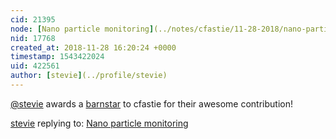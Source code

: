 ```yaml
---
cid: 21395
node: [Nano particle monitoring](../notes/cfastie/11-28-2018/nano-particle-monitoring)
nid: 17768
created_at: 2018-11-28 16:20:24 +0000
timestamp: 1543422024
uid: 422561
author: [stevie](../profile/stevie)
---
```


[@stevie](/profile/stevie) awards a <a href="//publiclab.org/wiki/barnstars">barnstar</a> to cfastie for their awesome contribution!

[stevie](../profile/stevie) replying to: [Nano particle monitoring](../notes/cfastie/11-28-2018/nano-particle-monitoring)

